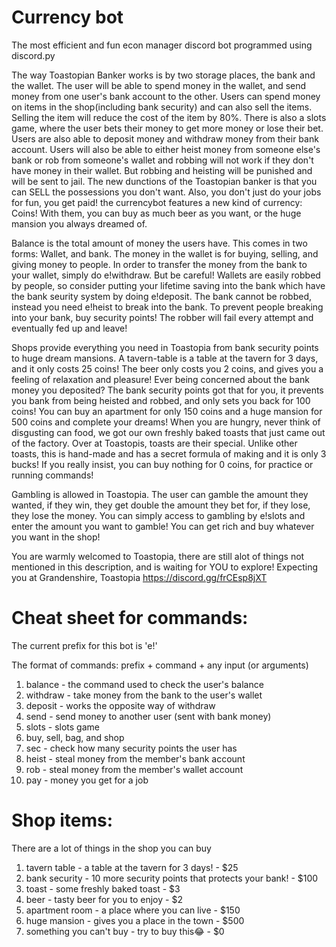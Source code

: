# Currency bot
The most efficient and fun econ manager discord bot programmed using discord.py

  The way Toastopian Banker works is by two storage places, the bank and the wallet. The user will be able to spend money in the wallet, and send money from one user's bank account to the other. Users can spend money on items in the shop(including bank security) and can also sell the items. Selling the item will reduce the cost of the item by 80%. There is also a slots game, where the user bets their money to get more money or lose their bet. Users are also able to deposit money and withdraw money from their bank account. Users will also be able to either heist money from someone else's bank or rob from someone's wallet and robbing will not work if they don't have money in their wallet. But robbing and heisting will be punished and will be sent to jail. 
The new dunctions of the Toastopian banker is that you can SELL the possessions you don't want. Also, you don't just do your jobs for fun, you get paid! the currencybot features a new kind of currency: Coins! With them, you can buy as much beer as you want, or the huge mansion you always dreamed of.

  Balance is the total amount of money the users have. This comes in two forms: Wallet, and bank. The money in the wallet is for buying, selling, and giving money to people. In order to transfer the money from the bank to your wallet, simply do e!withdraw. But be careful! Wallets are easily robbed by people, so consider putting your lifetime saving into the bank which have the bank seurity system by doing e!deposit. The bank cannot be robbed, instead you need e!heist to break into the bank. To prevent people breaking into your bank, buy security points! The robber will fail every attempt and eventually fed up and leave!
  
  Shops provide everything you need in Toastopia from bank security points to huge dream mansions. A tavern-table is a table at the tavern for 3 days, and it only costs 25 coins! The beer only costs you 2 coins, and gives you a feeling of relaxation and pleasure! Ever being concerned about the bank money you deposited? The bank security points got that for you, it prevents you bank from being heisted and robbed, and only sets you back for 100 coins! You can buy an apartment for only 150 coins and a huge mansion for 500 coins and complete your dreams! When you are hungry, never think of disgusting can food, we got our own freshly baked toasts that just came out of the factory. Over at Toastopis, toasts are their special. Unlike other toasts, this is hand-made and has a secret formula of making and it is only 3 bucks! If you really insist, you can buy nothing for 0 coins, for practice or running commands!
  
  Gambling is allowed in Toastopia. The user can gamble the amount they wanted, if they win, they get double the amount they bet for, if they lose, they lose the money. You can simply access to gambling by e!slots and enter the amount you want to gamble! You can get rich and buy whatever you want in the shop!
  
  You are warmly welcomed to Toastopia, there are still alot of things not mentioned in this description, and is waiting for YOU to explore! 
  Expecting you at Grandenshire, Toastopia
  https://discord.gg/frCEsp8jXT


# Cheat sheet for commands:
The current prefix for this bot is 'e!'

The format of commands: prefix + command + any input (or arguments)

1. balance - the command used to check the user's balance
2. withdraw <amount to withdraw> - take money from the bank to the user's wallet
3. deposit <amount to deposit> - works the opposite way of withdraw
4. send <member to send to> <amount to send> - send money to another user (sent with bank money)
5. slots <money to bet> - slots game
6. buy, sell, bag, and shop
7. sec - check how many security points the user has
8. heist <member to heist from> - steal money from the member's bank account 
9. rob <member to heist from> - steal money from the member's wallet account 
10. pay <member to pay for> - money you get for a job


# Shop items:
There are a lot of things in the shop you can buy
  
1. tavern table - a table at the tavern for 3 days! - $25
2. bank security - 10 more security points that protects your bank! - $100
3. toast - some freshly baked toast - $3
4. beer - tasty beer for you to enjoy - $2
5. apartment room - a place where you can live - $150
6. huge mansion - gives you a place in the town - $500
7. something you can't buy - try to buy this😂 - $0 

